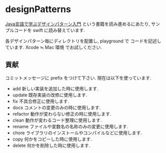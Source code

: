 # designPatterns

[Java言語で学ぶデザインパターン入門](https://www.hyuki.com/dp/) という書籍を読み進めるにあたり,
サンプルコードを swift に読み替えています.

各デザインパターン毎にディレクトリを配置し, playground で コードを記述しています.
Xcode ≒ Mac 環境 でお試しください.

## 貢献

コミットメッセージに prefix をつけて下さい.
現在は以下を使っています.

- add 新しい実装を追加した時に使用します.
- update 既存実装の改修に使用します.
- fix 不具合修正に使用します.
- docs コメントの変更のみの時に使用します.
- refactor 動作が変わらない修正の時に使用します.
- clean 動作が変わるコード整理に使用します.
- rename ファイルや変数名の名称のみの変更に使用します.
- chore ライブラリのインストールやコンパイルなどに使用します.
- copy 何かをコピーした時に使用します.
- delete 何かを削除した時に使用します.